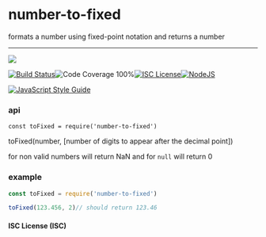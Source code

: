 # number-to-fixed

formats a number using fixed-point notation and returns a number

----
<a href="https://nodei.co/npm/number-to-fixed/"><img src="https://nodei.co/npm/number-to-fixed.png?downloads=true"></a>

[![Build Status](https://img.shields.io/badge/build-passing-brightgreen.svg?style=flat-square)](https://travis-ci.org/joaquimserafim/number-to-fixed)![Code Coverage 100%](https://img.shields.io/badge/code%20coverage-100%25-green.svg?style=flat-square)[![ISC License](https://img.shields.io/badge/license-ISC-blue.svg?style=flat-square)](https://github.com/joaquimserafim/number-to-fixed/blob/master/LICENSE)[![NodeJS](https://img.shields.io/badge/node-6.1.x-brightgreen.svg?style=flat-square)](https://github.com/joaquimserafim/number-to-fixed/blob/master/package.json#L42)

[![JavaScript Style Guide](https://cdn.rawgit.com/feross/standard/master/badge.svg)](https://github.com/feross/standard)


### api

`const toFixed = require('number-to-fixed')`

toFixed(number, [number of digits to appear after the decimal point])

for non valid numbers will return NaN and for `null` will return 0

### example

```js
const toFixed = require('number-to-fixed')

toFixed(123.456, 2)// should return 123.46
```



#### ISC License (ISC)
